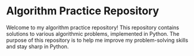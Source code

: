 # Algorithm Practice Repository
Welcome to my algorithm practice repository! This repository contains solutions to various algorithmic problems, implemented in Python. The purpose of this repository is to help me improve my problem-solving skills and stay sharp in Python.

<!-- Each problem solution is organized in its own folder, with a README file describing the problem, the approach I took, and any other relevant information. -->
